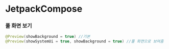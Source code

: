 # JetpackCompose





### 풀 화면 보기

```kotlin
@Preview(showBackground = true) //기본
@Preview(showSystemUi = true, showBackground = true) //풀 화면으로 보여줌
```

